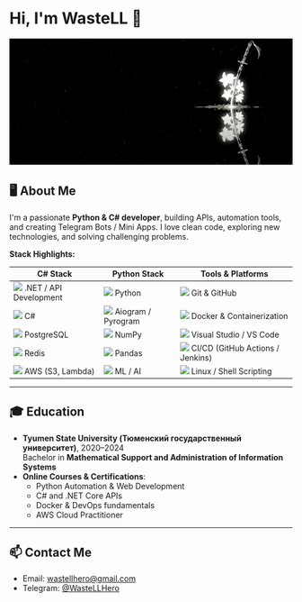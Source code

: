 # Hi, I'm WasteLL 👋
![Приветствие](https://github.com/WasteLLHero/WasteLLHero/raw/main/profile_katana.gif)

## 🖥️ About Me
I'm a passionate **Python & C# developer**, building APIs, automation tools, and creating Telegram Bots / Mini Apps. I love clean code, exploring new technologies, and solving challenging problems.

**Stack Highlights:**

| C# Stack | Python Stack | Tools & Platforms |
| -------- | ------------ | ---------------- |
| <img src="https://cdn.jsdelivr.net/gh/devicons/devicon/icons/dotnetcore/dotnetcore-original.svg" width="30"/> .NET / API Development | <img src="https://cdn.jsdelivr.net/gh/devicons/devicon/icons/python/python-original.svg" width="30"/> Python | <img src="https://cdn.jsdelivr.net/gh/devicons/devicon/icons/git/git-original.svg" width="30"/> Git & GitHub |
| <img src="https://cdn.jsdelivr.net/gh/devicons/devicon/icons/csharp/csharp-original.svg" width="30"/> C# | <img src="https://cdn.jsdelivr.net/gh/devicons/devicon/icons/aiogram/aiogram-original.svg" width="30"/> Aiogram / Pyrogram | <img src="https://cdn.jsdelivr.net/gh/devicons/devicon/icons/docker/docker-original.svg" width="30"/> Docker & Containerization |
| <img src="https://cdn.jsdelivr.net/gh/devicons/devicon/icons/postgresql/postgresql-original.svg" width="30"/> PostgreSQL | <img src="https://cdn.jsdelivr.net/gh/devicons/devicon/icons/numpy/numpy-original.svg" width="30"/> NumPy | <img src="https://cdn.jsdelivr.net/gh/devicons/devicon/icons/visualstudio/visualstudio-plain.svg" width="30"/> Visual Studio / VS Code |
| <img src="https://cdn.jsdelivr.net/gh/devicons/devicon/icons/redis/redis-original.svg" width="30"/> Redis | <img src="https://cdn.jsdelivr.net/gh/devicons/devicon/icons/pandas/pandas-original.svg" width="30"/> Pandas | <img src="https://cdn.jsdelivr.net/gh/devicons/devicon/icons/jenkins/jenkins-original.svg" width="30"/> CI/CD (GitHub Actions / Jenkins) |
| <img src="https://cdn.jsdelivr.net/gh/devicons/devicon/icons/amazonwebservices/amazonwebservices-original.svg" width="30"/> AWS (S3, Lambda) | <img src="https://cdn.jsdelivr.net/gh/devicons/devicon/icons/tensorflow/tensorflow-original.svg" width="30"/> ML / AI | <img src="https://cdn.jsdelivr.net/gh/devicons/devicon/icons/linux/linux-original.svg" width="30"/> Linux / Shell Scripting |
---
## 🎓 Education
- **Tyumen State University (Тюменский государственный университет)**, 2020–2024  
  Bachelor in **Mathematical Support and Administration of Information Systems**  
- **Online Courses & Certifications**:  
  - Python Automation & Web Development  
  - C# and .NET Core APIs  
  - Docker & DevOps fundamentals  
  - AWS Cloud Practitioner
---

## 📫 Contact Me
- Email: wastellhero@gmail.com  
- Telegram: [@WasteLLHero](https://t.me/WasteLLHero)  


